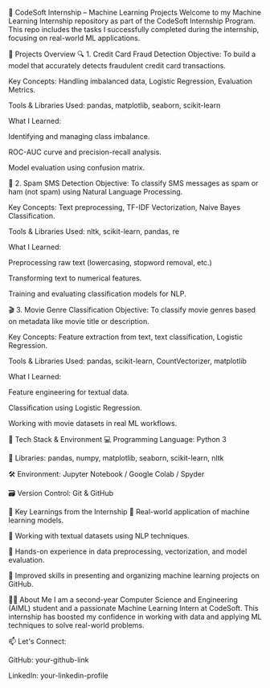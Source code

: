 💼 CodeSoft Internship – Machine Learning Projects
Welcome to my Machine Learning Internship repository as part of the CodeSoft Internship Program. This repo includes the tasks I successfully completed during the internship, focusing on real-world ML applications.

📂 Projects Overview
🔍 1. Credit Card Fraud Detection
Objective:
To build a model that accurately detects fraudulent credit card transactions.

Key Concepts:
Handling imbalanced data, Logistic Regression, Evaluation Metrics.

Tools & Libraries Used:
pandas, matplotlib, seaborn, scikit-learn

What I Learned:

Identifying and managing class imbalance.

ROC-AUC curve and precision-recall analysis.

Model evaluation using confusion matrix.

💬 2. Spam SMS Detection
Objective:
To classify SMS messages as spam or ham (not spam) using Natural Language Processing.

Key Concepts:
Text preprocessing, TF-IDF Vectorization, Naive Bayes Classification.

Tools & Libraries Used:
nltk, scikit-learn, pandas, re

What I Learned:

Preprocessing raw text (lowercasing, stopword removal, etc.)

Transforming text to numerical features.

Training and evaluating classification models for NLP.

🎬 3. Movie Genre Classification
Objective:
To classify movie genres based on metadata like movie title or description.

Key Concepts:
Feature extraction from text, text classification, Logistic Regression.

Tools & Libraries Used:
pandas, scikit-learn, CountVectorizer, matplotlib

What I Learned:

Feature engineering for textual data.

Classification using Logistic Regression.

Working with movie datasets in real ML workflows.

🧰 Tech Stack & Environment
💻 Programming Language: Python 3

🧪 Libraries: pandas, numpy, matplotlib, seaborn, scikit-learn, nltk

🛠️ Environment: Jupyter Notebook / Google Colab / Spyder

🗃️ Version Control: Git & GitHub

🌱 Key Learnings from the Internship
📌 Real-world application of machine learning models.

📌 Working with textual datasets using NLP techniques.

📌 Hands-on experience in data preprocessing, vectorization, and model evaluation.

📌 Improved skills in presenting and organizing machine learning projects on GitHub.

🙋‍♀️ About Me
I am a second-year Computer Science and Engineering (AIML) student and a passionate Machine Learning Intern at CodeSoft. This internship has boosted my confidence in working with data and applying ML techniques to solve real-world problems.

📫 Let's Connect:

GitHub: your-github-link

LinkedIn: your-linkedin-profile
